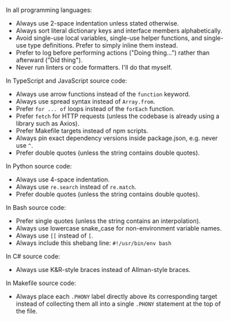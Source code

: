 In all programming languages:

- Always use 2-space indentation unless stated otherwise.
- Always sort literal dictionary keys and interface members alphabetically.
- Avoid single-use local variables, single-use helper functions, and single-use type definitions. Prefer to simply inline them instead.
- Prefer to log before performing actions ("Doing thing...") rather than afterward ("Did thing").
- Never run linters or code formatters. I'll do that myself.

In TypeScript and JavaScript source code:

- Always use arrow functions instead of the `function` keyword.
- Always use spread syntax instead of `Array.from`.
- Prefer `for ... of` loops instead of the `forEach` function.
- Prefer `fetch` for HTTP requests (unless the codebase is already using a library such as Axios).
- Prefer Makefile targets instead of npm scripts.
- Always pin exact dependency versions inside package.json, e.g. never use `^`.
- Prefer double quotes (unless the string contains double quotes).

In Python source code:

- Always use 4-space indentation.
- Always use `re.search` instead of `re.match`.
- Prefer double quotes (unless the string contains double quotes).

In Bash source code:

- Prefer single quotes (unless the string contains an interpolation).
- Always use lowercase snake_case for non-environment variable names.
- Always use `[[` instead of `[`.
- Always include this shebang line: `#!/usr/bin/env bash`

In C# source code:

- Always use K&R-style braces instead of Allman-style braces.

In Makefile source code:

- Always place each `.PHONY` label directly above its corresponding target instead of collecting them all into a single `.PHONY` statement at the top of the file.
